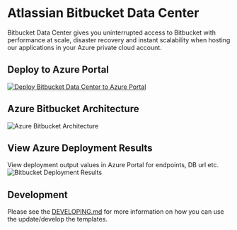 # Atlassian Bitbucket Data Center

Bitbucket Data Center gives you uninterrupted access to Bitbucket with performance at scale, disaster recovery and instant scalability when hosting our applications in your Azure private cloud account.

## Deploy to Azure Portal


[![Deploy Bitbucket Data Center to Azure Portal](https://azuredeploy.net/deploybutton.png)](https://portal.azure.com/#create/Microsoft.Template/uri/https%3A%2F%2Fraw.githubusercontent.com%2Fchristiantausch%2Fatlas%2Fmaster%2Fbitbucket%2FmainTemplate.json)

## Azure Bitbucket Architecture

![Azure Bitbucket Architecture](images/AzureBitbucketv2Architecture.png "Azure Bitbucket Architecture")

## View Azure Deployment Results

View deployment output values in Azure Portal for endpoints, DB url etc.  
![Bitbucket Deployment Results](images/BitbucketDeploymentResults.png "Bitbucket Deployment Results")

## Development
Please see the [DEVELOPING.md](../DEVELOPING.md) for more information on how you can use the update/develop the templates.

